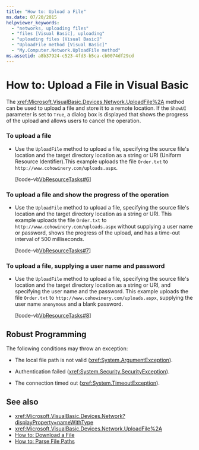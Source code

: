 ```yaml
---
title: "How to: Upload a File"
ms.date: 07/20/2015
helpviewer_keywords: 
  - "networks, uploading files"
  - "files [Visual Basic], uploading"
  - "uploading files [Visual Basic]"
  - "UploadFile method [Visual Basic]"
  - "My.Computer.Network.UploadFile method"
ms.assetid: a8b37924-c523-4fd3-b5ca-cb0074df29cd
---
```

# How to: Upload a File in Visual Basic

The <xref:Microsoft.VisualBasic.Devices.Network.UploadFile%2A> method can be used to upload a file and store it to a remote location. If the `ShowUI` parameter is set to `True`, a dialog box is displayed that shows the progress of the upload and allows users to cancel the operation.  
  
### To upload a file  
  
- Use the `UploadFile` method to upload a file, specifying the source file's location and the target directory location as a string or URI (Uniform Resource Identifier).This example uploads the file `Order.txt` to `http://www.cohowinery.com/uploads.aspx`.  
  
     [!code-vb[VbResourceTasks#6](~/samples/snippets/visualbasic/VS_Snippets_VBCSharp/VbResourceTasks/VB/Class1.vb#6)]  
  
### To upload a file and show the progress of the operation  
  
- Use the `UploadFile` method to upload a file, specifying the source file's location and the target directory location as a string or URI. This example uploads the file `Order.txt` to `http://www.cohowinery.com/uploads.aspx` without supplying a user name or password, shows the progress of the upload, and has a time-out interval of 500 milliseconds.  
  
     [!code-vb[VbResourceTasks#7](~/samples/snippets/visualbasic/VS_Snippets_VBCSharp/VbResourceTasks/VB/Class1.vb#7)]  
  
### To upload a file, supplying a user name and password  
  
- Use the `UploadFile` method to upload a file, specifying the source file's location and the target directory location as a string or URI, and specifying the user name and the password. This example uploads the file `Order.txt` to `http://www.cohowinery.com/uploads.aspx`, supplying the user name `anonymous` and a blank password.  
  
     [!code-vb[VbResourceTasks#8](~/samples/snippets/visualbasic/VS_Snippets_VBCSharp/VbResourceTasks/VB/Class1.vb#8)]  
  
## Robust Programming  

 The following conditions may throw an exception:  
  
- The local file path is not valid (<xref:System.ArgumentException>).  
  
- Authentication failed (<xref:System.Security.SecurityException>).  
  
- The connection timed out (<xref:System.TimeoutException>).  
  
## See also

- <xref:Microsoft.VisualBasic.Devices.Network?displayProperty=nameWithType>
- <xref:Microsoft.VisualBasic.Devices.Network.UploadFile%2A>
- [How to: Download a File](../../../../visual-basic/developing-apps/programming/computer-resources/how-to-download-a-file.md)
- [How to: Parse File Paths](../../../../visual-basic/developing-apps/programming/drives-directories-files/how-to-parse-file-paths.md)
